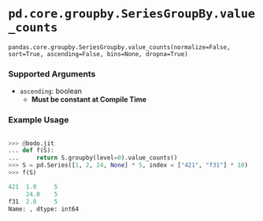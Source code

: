 # `pd.core.groupby.SeriesGroupBy.value_counts`

`pandas.core.groupby.SeriesGroupby.value_counts(normalize=False, sort=True, ascending=False, bins=None, dropna=True)`

### Supported Arguments

- `ascending`: boolean
  - **Must be constant at Compile Time**

### Example Usage

```py

>>> @bodo.jit
... def f(S):
...     return S.groupby(level=0).value_counts()
>>> S = pd.Series([1, 2, 24, None] * 5, index = ["421", "f31"] * 10)
>>> f(S)

421  1.0     5
     24.0    5
f31  2.0     5
Name: , dtype: int64
```

